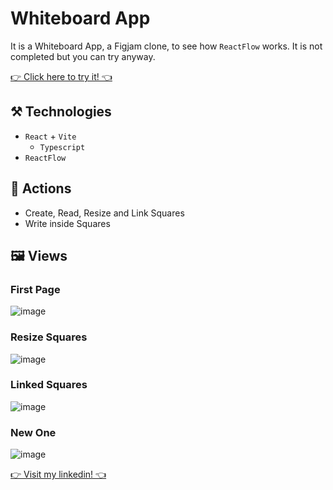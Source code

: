 # Whiteboard App
It is a Whiteboard App, a Figjam clone, to see how `ReactFlow` works. It is not completed but you can try anyway.

[👉 Click here to try it! 👈](https://whiteboard-app-six.vercel.app)

## ⚒️ Technologies
- `React` + `Vite`
	- `Typescript`
- `ReactFlow`

## 👋 Actions
- Create, Read, Resize and Link Squares
- Write inside Squares

## 🖼️ Views

### First Page
![image](https://user-images.githubusercontent.com/62482908/214980041-dc0efea9-51d9-4ff1-a727-9c1353b10e9b.png)

### Resize Squares
![image](https://user-images.githubusercontent.com/62482908/214980095-94fb2bbc-8421-4276-acf8-5f8528ca7b57.png)

### Linked Squares
![image](https://user-images.githubusercontent.com/62482908/214980162-aa51573e-048a-4ea3-919f-ea0ffe23fafb.png)

### New One
![image](https://user-images.githubusercontent.com/62482908/214980200-5569c521-cc36-4afc-96d9-3b116a6f4bb7.png)

[👉 Visit my linkedin! 👈](https://whiteboard-app-six.vercel.app)
